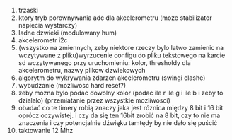1. trzaski
2. ktory tryb porownywania adc dla akcelerometru (moze stabilizator napiecia wystarczy)
3. ladne dzwieki (modulowany hum)
4. akcelerometr i2c
5. (wszystko na zmiennych, zeby niektore rzeczy bylo latwo zamienic na wczytywane z pliku)wyrzucenie configu do pliku tekstowego na karcie sd wczytywanego przy uruchomieniu: kolor, thresholdy dla akcelerometru, nazwy plikow dzwiekowych
6. algorytm do wykrywania zdarzen akcelerometru (swingi clashe)
7. wybudzanie (mozliwosc hard reset?)
8. zeby mozna bylo podac dowolny kolor (podac ile r ile g i ile b i zeby to dzialalo) (przemiatanie przez wszystkie mozliwosci)
9. obadać co te timery robią znaczy jaka jest różnica między 8 bit i 16 bit oprócz oczywistej. i czy da się ten 16bit zrobić na 8 bit, czy to nie ma znaczenia i czy potencjalnie dźwięku tamtędy by nie dało się puścić
10. taktowanie 12 Mhz
